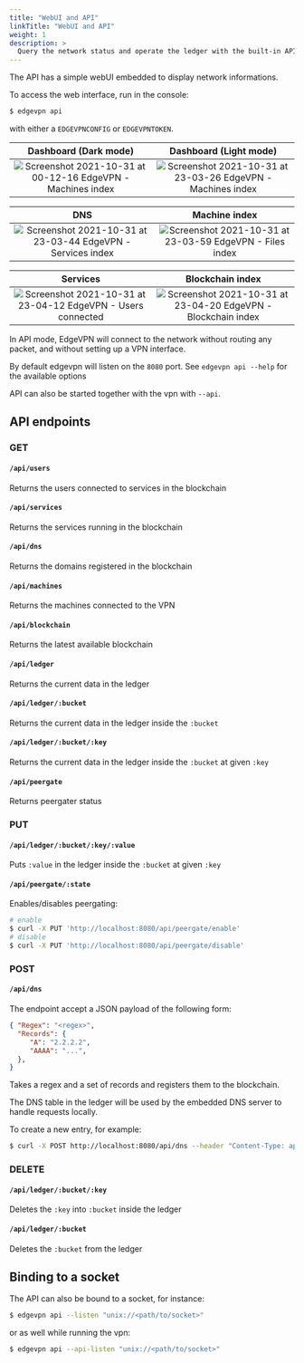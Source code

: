 ```yaml
---
title: "WebUI and API"
linkTitle: "WebUI and API"
weight: 1
description: >
  Query the network status and operate the ledger with the built-in API
---
```


The API has a simple webUI embedded to display network informations.


To access the web interface, run in the console:

```bash
$ edgevpn api
```

with either a `EDGEVPNCONFIG` or `EDGEVPNTOKEN`. 

Dashboard (Dark mode)            |  Dashboard (Light mode)
:-------------------------:|:-------------------------:
![Screenshot 2021-10-31 at 00-12-16 EdgeVPN - Machines index](https://user-images.githubusercontent.com/2420543/163020448-8e9238c1-3b6d-435d-9b25-7729d8779ebd.png) | ![Screenshot 2021-10-31 at 23-03-26 EdgeVPN - Machines index](https://user-images.githubusercontent.com/2420543/163020460-e18c07d7-8426-4992-aab3-0b2fd90279ae.png)

DNS            |  Machine index
:-------------------------:|:-------------------------:
![Screenshot 2021-10-31 at 23-03-44 EdgeVPN - Services index](https://user-images.githubusercontent.com/2420543/163020465-3d481da4-4912-445e-afc0-2614966dcadf.png) | ![Screenshot 2021-10-31 at 23-03-59 EdgeVPN - Files index](https://user-images.githubusercontent.com/2420543/163020462-7821a622-8c13-4971-8abe-9c5b6b491ae8.png)

Services            |  Blockchain index
:-------------------------:|:-------------------------:
![Screenshot 2021-10-31 at 23-04-12 EdgeVPN - Users connected](https://user-images.githubusercontent.com/2420543/163021285-3c5a980d-2562-4c10-b266-7e99f19d8a87.png) | ![Screenshot 2021-10-31 at 23-04-20 EdgeVPN - Blockchain index](https://user-images.githubusercontent.com/2420543/163020457-77ef6e50-40a6-4e3b-83c4-a81db729bd7d.png)


In API mode, EdgeVPN will connect to the network without routing any packet, and without setting up a VPN interface. 

By default edgevpn will listen on the `8080` port. See `edgevpn api --help` for the available options

API can also be started together with the vpn with `--api`.

## API endpoints

### GET

#### `/api/users`

Returns the users connected to services in the blockchain

#### `/api/services`

Returns the services running in the blockchain

#### `/api/dns`

Returns the domains registered in the blockchain

#### `/api/machines`

Returns the machines connected to the VPN

#### `/api/blockchain`

Returns the latest available blockchain

#### `/api/ledger`

Returns the current data in the ledger

#### `/api/ledger/:bucket`

Returns the current data in the ledger inside the `:bucket`

#### `/api/ledger/:bucket/:key`

Returns the current data in the ledger inside the `:bucket` at given `:key`

#### `/api/peergate`

Returns peergater status

### PUT

#### `/api/ledger/:bucket/:key/:value`

Puts `:value` in the ledger inside the `:bucket` at given `:key`

#### `/api/peergate/:state`

Enables/disables peergating:

```bash
# enable
$ curl -X PUT 'http://localhost:8080/api/peergate/enable'
# disable
$ curl -X PUT 'http://localhost:8080/api/peergate/disable'
```

### POST

#### `/api/dns`

The endpoint accept a JSON payload of the following form:

```json
{ "Regex": "<regex>", 
  "Records": { 
     "A": "2.2.2.2",
     "AAAA": "...",
  },
}
```

Takes a regex and a set of records and registers them to the blockchain.

The DNS table in the ledger will be used by the embedded DNS server to handle requests locally.

To create a new entry, for example:

```bash
$ curl -X POST http://localhost:8080/api/dns --header "Content-Type: application/json" -d '{ "Regex": "foo.bar", "Records": { "A": "2.2.2.2" } }'
```

### DELETE

#### `/api/ledger/:bucket/:key`

Deletes the `:key` into `:bucket` inside the ledger

#### `/api/ledger/:bucket`

Deletes the `:bucket` from the ledger

## Binding to a socket

The API can also be bound to a socket, for instance:

```bash
$ edgevpn api --listen "unix://<path/to/socket>"
```

or as well while running the vpn:

```bash
$ edgevpn api --api-listen "unix://<path/to/socket>"
```
